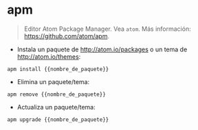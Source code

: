 # apm

> Editor Atom Package Manager.
> Vea `atom`.
> Más información: <https://github.com/atom/apm>.

- Instala un paquete de <http://atom.io/packages> o un tema de <http://atom.io/themes>:

`apm install {{nombre_de_paquete}}`

- Elimina un paquete/tema:

`apm remove {{nombre_de_paquete}}`

- Actualiza un paquete/tema:

`apm upgrade {{nombre_de_paquete}}`
